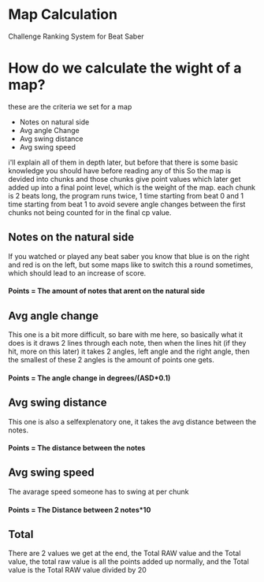 # Map Calculation

Challenge Ranking System for Beat Saber

# How do we calculate the wight of a map?

these are the criteria we set for a map

-   Notes on natural side
-   Avg angle Change
-   Avg swing distance
-   Avg swing speed

i'll explain all of them in depth later, but before that there is some basic knowledge you should have before reading any of this
So the map is devided into chunks and those chunks give point values which later get added up into a final point level, which is the weight of the map. each chunk is 2 beats long, the program runs twice, 1 time starting from beat 0 and 1 time starting from beat 1 to avoid severe angle changes between the first chunks not being counted for in the final cp value.

## Notes on the natural side

If you watched or played any beat saber you know that blue is on the right and red is on the left, but some maps like to switch this a round sometimes, which should lead to an increase of score.

#### Points = The amount of notes that arent on the natural side

## Avg angle change

This one is a bit more difficult, so bare with me here, so basically what it does is it draws 2 lines through each note, then when the lines hit (if they hit, more on this later) it takes 2 angles, left angle and the right angle, then the smallest of these 2 angles is the amount of points one gets.

#### Points = The angle change in degrees/(ASD\*0.1)

## Avg swing distance

This one is also a selfexplenatory one, it takes the avg distance between the notes.

#### Points = The distance between the notes

## Avg swing speed

The avarage speed someone has to swing at per chunk

#### Points = The Distance between 2 notes\*10

## Total

There are 2 values we get at the end, the Total RAW value and the Total value, the total raw value is all the points added up normally, and the Total value is the Total RAW value divided by 20
